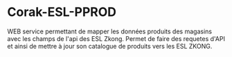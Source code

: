 # Corak-ESL-PPROD

WEB service permettant de mapper les données produits des magasins avec les champs de l'api des ESL Zkong.
Permet de faire des requetes d'API et ainsi de mettre à jour son catalogue de produits vers les ESL ZKONG.
